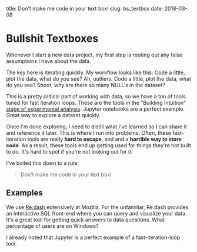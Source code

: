 title: Don't make me code in your text box!
slug: bs_textbox
date: 2018-03-08

# Bullshit Textboxes

Whenever I start a new data project,
my first step is rooting out any false assumptions I have about the data.

The key here is iterating quickly.
My workflow looks like this:
Code a little, plot the data, what do you see?
Ah, outliers.
Code a little, plot the data, what do you see?
Shoot, why are there so many NULL's in the dataset?

This is a pretty critical part of working with data,
so we have a ton of tools tuned for fast iteration loops.
These are the tools in the "Building Intuition"
[stage of experimental analysis](/stages_e13n.html).
Jupyter notebooks are a perfect example.
Great way to explore a dataset quickly.

Once I'm done exploring,
I need to distill what I've learned so I can share it and reference it later.
This is where I run into problems.
Often, these fast-iteration tools are really **hard to escape**,
and and a **horrible way to store code**.
As a result,
these tools end up getting used for things they're not built to do.
It's hard to spot if you're not looking out for it.

I've boiled this down to a rule:

> Don't make me code in your text box!

## Examples

We use [Re:dash](https://redash.io/) extensively at Mozilla.
For the unfamiliar,
Re:dash provides an interactive SQL front-end
where you can query and visualize your data.
It's a great tool for getting quick answers to data questions.
What percentage of users are on Windows?



I already noted that Jupyter is a perfect example of a fast-iteration-loop tool.

